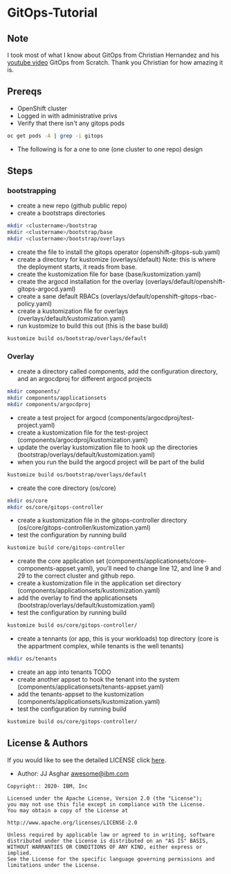 # GitOps-Tutorial

## Note

I took most of what I know about GitOps from Christian Hernandez and his [youtube video](https://www.youtube.com/watch?v=o_lcRoiFtUU) GitOps from Scratch. Thank you Christian for how amazing it is.


## Prereqs

- OpenShift cluster
- Logged in with administrative privs
- Verify that there isn't any gitops pods
```bash
oc get pods -A | grep -i gitops
```
- The following is for a one to one (one cluster to one repo) design

## Steps

### bootstrapping 

- create a new repo (github public repo)
- create a bootstraps directories
```bash
mkdir <clustername>/bootstrap
mkdir <clustername>/bootstrap/base
mkdir <clustername>/bootstrap/overlays
```
-  create the file to install the gitops operator (openshift-gitops-sub.yaml)
- create a directory for kustomize (overlays/default) Note: this is where the deployment starts, it reads from base.
- create the kustomization file for base (base/kustomization.yaml)
- create the argocd installation for the overlay (overlays/default/openshift-gitops-argocd.yaml)
- create a sane default RBACs (overlays/default/openshift-gitops-rbac-policy.yaml)
- create a kustomization file for overlays (overlays/default/kustomization.yaml)
- run kustomize to build this out (this is the base build)
```bash
kustomize build os/bootstrap/overlays/default
```

### Overlay

- create a directory called components, add the configuration directory, and an argocdproj for different argocd projects
```bash
mkdir components/
mkdir components/applicationsets
mkdir components/argocdproj
```
- create a test project for argocd (components/argocdproj/test-project.yaml)
- create a kustomization file for the test-project (components/argocdproj/kustomization.yaml)
- update the overlay kustomization file to hook up the directories (bootstrap/overlays/default/kustomization.yaml)
- when you run the build the argocd project will be part of the bulid
```bash
kustomize build os/bootstrap/overlays/default
```
- create the core directory (os/core)
```bash
mkdir os/core
mkdir os/core/gitops-controller
```
- create a kustomization file in the gitops-controller directory (os/core/gitops-controller/kustomization.yaml)
- test the configuration by running build
```bash
kustomize build core/gitops-controller
```
- create the core application set (components/applicationsets/core-components-appset.yaml), you'll need to change line 12, and line 9 and 29 to the correct cluster and github repo.
- create a kustomization file in the application set directory (components/applicationsets/kustomization.yaml)
-  add the overlay to find the applicationsets (bootstrap/overlays/default/kustomization.yaml)
- test the configuration by running build
```bash
kustomize build os/core/gitops-controller/
```
- create a tennants (or app, this is your workloads) top directory (core is the appartment complex, while tenants is the well tenants)
```bash
mkdir os/tenants
```
- create an app into tenants TODO
- create another appset to hook the tenant into the system (components/applicationsets/tenants-appset.yaml)
- add the tenants-appset to the kustomization (components/applicationsets/kustomization.yaml)
- test the configuration by running build
```bash
kustomize build os/core/gitops-controller/
```

## License & Authors

If you would like to see the detailed LICENSE click [here](./LICENSE).


- Author: JJ Asghar <awesome@ibm.com>

```text
Copyright:: 2020- IBM, Inc

Licensed under the Apache License, Version 2.0 (the "License");
you may not use this file except in compliance with the License.
You may obtain a copy of the License at

http://www.apache.org/licenses/LICENSE-2.0

Unless required by applicable law or agreed to in writing, software
distributed under the License is distributed on an "AS IS" BASIS,
WITHOUT WARRANTIES OR CONDITIONS OF ANY KIND, either express or implied.
See the License for the specific language governing permissions and
limitations under the License.
```